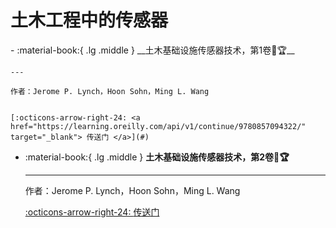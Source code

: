 # 土木工程中的传感器

<div class="grid cards" markdown>
-   :material-book:{ .lg .middle } __土木基础设施传感器技术，第1卷🎯🏆__
    
    ---
    
    作者：Jerome P. Lynch，Hoon Sohn，Ming L. Wang
    
    
    [:octicons-arrow-right-24: <a href="https://learning.oreilly.com/api/v1/continue/9780857094322/" target="_blank"> 传送门 </a>](#)

-   :material-book:{ .lg .middle } __土木基础设施传感器技术，第2卷🎯🏆__
    
    ---
    
    作者：Jerome P. Lynch，Hoon Sohn，Ming L. Wang
    
    [:octicons-arrow-right-24: <a href="https://learning.oreilly.com/api/v1/continue/9781782422426/" target="_blank"> 传送门 </a>](#)

</div>